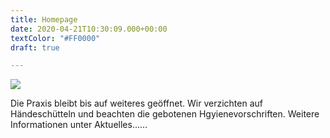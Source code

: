 ```yaml
---
title: Homepage
date: 2020-04-21T10:30:09.000+00:00
textColor: "#FF0000"
draft: true

---
```

![](/images/slide.jpg)

Die Praxis bleibt bis auf weiteres geöffnet. Wir verzichten auf Händeschütteln und beachten die gebotenen Hgyienevorschriften. Weitere Informationen unter Aktuelles......